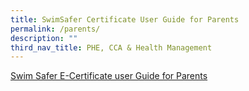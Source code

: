 ```yaml
---
title: SwimSafer Certificate User Guide for Parents
permalink: /parents/
description: ""
third_nav_title: PHE, CCA & Health Management
---
```

[Swim Safer E-Certificate user Guide for Parents](/files/Swim-Safer-E-Certificate-User-Guide-For-Parents_com.pdf)